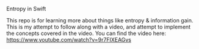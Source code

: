 Entropy in Swift

This repo is for learning more about things like entropy & information gain. This is my attempt to follow along with a video, and attempt to implement the concepts covered in the video.
You can find the video here: https://www.youtube.com/watch?v=9r7FIXEAGvs


